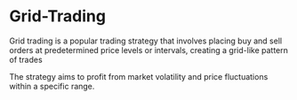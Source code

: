 # Grid-Trading
Grid trading is a popular trading strategy that involves placing buy and sell orders at predetermined price levels or intervals, creating a grid-like pattern of trades

The strategy aims to profit from market volatility and price fluctuations within a specific range.
